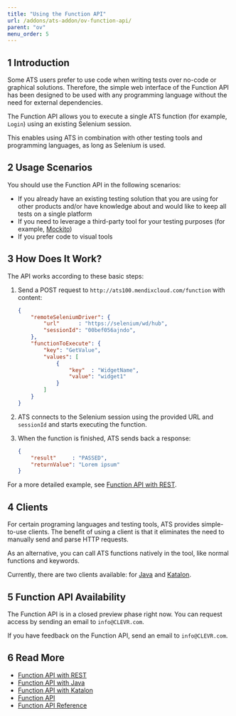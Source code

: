 ```yaml
---
title: "Using the Function API"
url: /addons/ats-addon/ov-function-api/
parent: "ov"
menu_order: 5
---
```


## 1 Introduction

Some ATS users prefer to use code when writing tests over no-code or graphical solutions. Therefore, the simple web interface of the Function API has been designed to be used with any programming language without the need for external dependencies.

The Function API allows you to execute a single ATS function (for example, `Login`) using an existing Selenium session.

This enables using ATS in combination with other testing tools and programming languages, as long as Selenium is used.

## 2 Usage Scenarios

You should use the Function API in the following scenarios:

* If you already have an existing testing solution that you are using for other products and/or have knowledge about and would like to keep all tests on a single platform
* If you need to leverage a third-party tool for your testing purposes (for example, [Mockito](https://site.mockito.org/))
* If you prefer code to visual tools

## 3 How Does It Work?

The API works according to these basic steps:

1. Send a POST request to `http://ats100.mendixcloud.com/function` with content:

    ```json
    {
        "remoteSeleniumDriver": {
            "url"      : "https://selenium/wd/hub",
            "sessionId": "00bef056ajndo",
        },
        "functionToExecute": {
            "key": "GetValue",
            "values": [
                {
                    "key"  : "WidgetName",
                    "value": "widget1"
                }
            ]
        }
    }

    ```

2. ATS connects to the Selenium session using the provided URL and `sessionId` and starts executing the function.
3. When the function is finished, ATS sends back a response:

    ```json
    {
        "result"     : "PASSED",
        "returnValue": "Lorem ipsum"
    }
    ```

For a more detailed example, see [Function API with REST](ov-function-api-rest).

## 4 Clients

For certain programing languages and testing tools, ATS provides simple-to-use clients. The benefit of using a client is that it eliminates the need to manually send and parse HTTP requests.

As an alternative, you can call ATS functions natively in the tool, like normal functions and keywords.

Currently, there are two clients available: for [Java](ov-function-api-java) and [Katalon](ov-function-api-katalon).

## 5 Function API Availability

The Function API is in a closed preview phase right now. You can request access by sending an email to `info@CLEVR.com`.

If you have feedback on the Function API, send an email to `info@CLEVR.com`.

## 6 Read More

* [Function API with REST](ov-function-api-rest)
* [Function API with Java](ov-function-api-java)
* [Function API with Katalon](ov-function-api-katalon)
* [Function API](rg-two-function-api)
* [Function API Reference](rg-two-function-api-reference)
